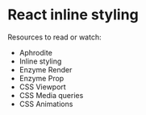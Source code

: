 # React inline styling

Resources to read or watch:

- Aphrodite
- Inline styling
- Enzyme Render
- Enzyme Prop
- CSS Viewport
- CSS Media queries
- CSS Animations
